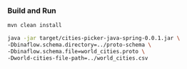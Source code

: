 ### Build and Run
```bash
mvn clean install
```
```bash
java -jar target/cities-picker-java-spring-0.0.1.jar \
-Dbinaflow.schema.directory=../proto-schema \
-Dbinaflow.schema.file=world_cities.proto \
-Dworld-cities-file-path=../world_cities.csv
```